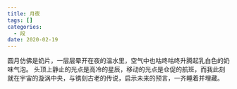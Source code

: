 ```yaml
---
title: 月夜
tags: []
categories:
  - 段
date: 2020-02-19
---
```

圆月仿佛是奶片，一层层晕开在夜的温水里，空气中也咕咚咕咚升腾起乳白色的奶味气泡。
头顶上静止的光点是高冷的星辰，移动的光点是仓促的航班，而我此刻就在宇宙的漩涡中央，与镌刻古老的传说，启示未来的预言，一齐睡着并埋藏。
